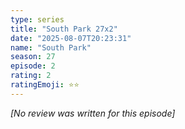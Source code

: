 ```yaml
---
type: series
title: "South Park 27x2"
date: "2025-08-07T20:23:31"
name: "South Park"
season: 27
episode: 2
rating: 2
ratingEmoji: ⭐️⭐️
---
```


*[No review was written for this episode]*
